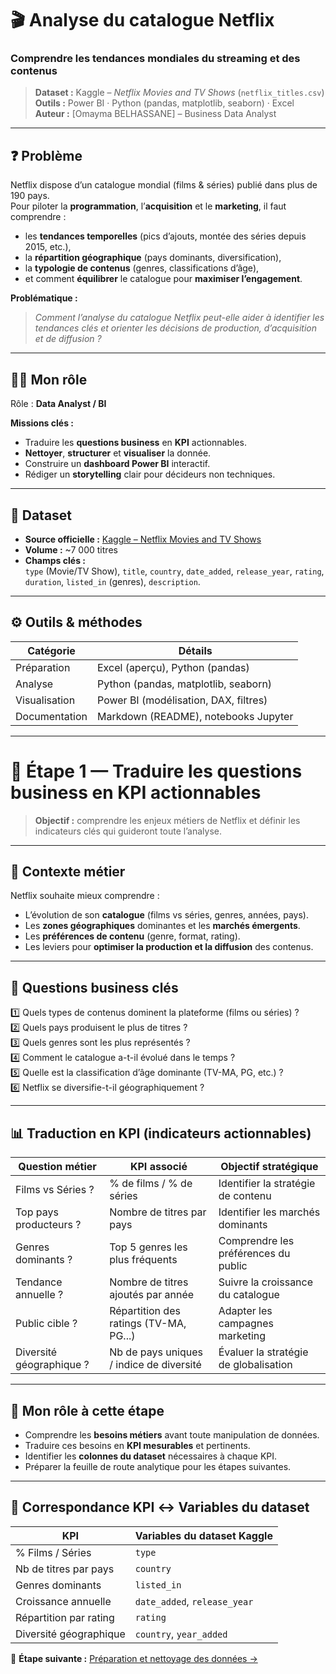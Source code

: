 # 🎬 Analyse du catalogue Netflix  
### Comprendre les tendances mondiales du streaming et des contenus

> **Dataset :** Kaggle – *Netflix Movies and TV Shows* (`netflix_titles.csv`)  
> **Outils :** Power BI · Python (pandas, matplotlib, seaborn) · Excel  
> **Auteur :** [Omayma BELHASSANE] – Business Data Analyst 

---

## ❓ Problème

Netflix dispose d’un catalogue mondial (films & séries) publié dans plus de 190 pays.  
Pour piloter la **programmation**, l’**acquisition** et le **marketing**, il faut comprendre :

- les **tendances temporelles** (pics d’ajouts, montée des séries depuis 2015, etc.),  
- la **répartition géographique** (pays dominants, diversification),  
- la **typologie de contenus** (genres, classifications d’âge),  
- et comment **équilibrer** le catalogue pour **maximiser l’engagement**.

**Problématique :**  
> *Comment l’analyse du catalogue Netflix peut-elle aider à identifier les tendances clés et orienter les décisions de production, d’acquisition et de diffusion ?*

---

## 👩‍💻 Mon rôle

Rôle : **Data Analyst / BI**

**Missions clés :**
- Traduire les **questions business** en **KPI** actionnables.  
- **Nettoyer**, **structurer** et **visualiser** la donnée.  
- Construire un **dashboard Power BI** interactif.  
- Rédiger un **storytelling** clair pour décideurs non techniques.

---

## 🧩 Dataset

- **Source officielle :** [Kaggle – Netflix Movies and TV Shows](https://www.kaggle.com/datasets/shivamb/netflix-shows)  
- **Volume :** ~7 000 titres  
- **Champs clés :**  
  `type` (Movie/TV Show), `title`, `country`, `date_added`, `release_year`, `rating`, `duration`, `listed_in` (genres), `description`.

---

## ⚙️ Outils & méthodes

| Catégorie      | Détails |
|----------------|--------|
| Préparation    | Excel (aperçu), Python (pandas) |
| Analyse        | Python (pandas, matplotlib, seaborn) |
| Visualisation  | Power BI (modélisation, DAX, filtres) |
| Documentation  | Markdown (README), notebooks Jupyter |

---

# 🎯 Étape 1 — Traduire les questions business en KPI actionnables

> **Objectif :** comprendre les enjeux métiers de Netflix et définir les indicateurs clés qui guideront toute l’analyse.

---

## 💼 Contexte métier

Netflix souhaite mieux comprendre :
- L’évolution de son **catalogue** (films vs séries, genres, années, pays).  
- Les **zones géographiques** dominantes et les **marchés émergents**.  
- Les **préférences de contenu** (genre, format, rating).  
- Les leviers pour **optimiser la production et la diffusion** des contenus.

---

## 🧭 Questions business clés

1️⃣ Quels types de contenus dominent la plateforme (films ou séries) ?  
2️⃣ Quels pays produisent le plus de titres ?  
3️⃣ Quels genres sont les plus représentés ?  
4️⃣ Comment le catalogue a-t-il évolué dans le temps ?  
5️⃣ Quelle est la classification d’âge dominante (TV-MA, PG, etc.) ?  
6️⃣ Netflix se diversifie-t-il géographiquement ?  

---

## 📊 Traduction en KPI (indicateurs actionnables)

| Question métier | KPI associé | Objectif stratégique |
|-----------------|--------------|----------------------|
| Films vs Séries ? | % de films / % de séries | Identifier la stratégie de contenu |
| Top pays producteurs ? | Nombre de titres par pays | Identifier les marchés dominants |
| Genres dominants ? | Top 5 genres les plus fréquents | Comprendre les préférences du public |
| Tendance annuelle ? | Nombre de titres ajoutés par année | Suivre la croissance du catalogue |
| Public cible ? | Répartition des ratings (TV-MA, PG...) | Adapter les campagnes marketing |
| Diversité géographique ? | Nb de pays uniques / indice de diversité | Évaluer la stratégie de globalisation |

---

## 🧠 Mon rôle à cette étape

- Comprendre les **besoins métiers** avant toute manipulation de données.  
- Traduire ces besoins en **KPI mesurables** et pertinents.  
- Identifier les **colonnes du dataset** nécessaires à chaque KPI.  
- Préparer la feuille de route analytique pour les étapes suivantes.

---

## 🧩 Correspondance KPI ↔ Variables du dataset

| KPI | Variables du dataset Kaggle |
|------|-----------------------------|
| % Films / Séries | `type` |
| Nb de titres par pays | `country` |
| Genres dominants | `listed_in` |
| Croissance annuelle | `date_added`, `release_year` |
| Répartition par rating | `rating` |
| Diversité géographique | `country`, `year_added` |


📁 **Étape suivante :** [Préparation et nettoyage des données →](./netflix_data_analysis.md)
